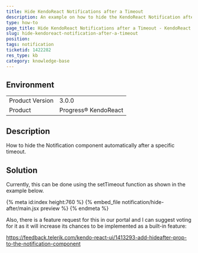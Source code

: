 ```yaml
---
title: Hide KendoReact Notifications after a Timeout
description: An example on how to hide the KendoReact Notification after a timeout.
type: how-to
page_title: Hide KendoReact Notifications after a Timeout - KendoReact Notification
slug: hide-kendoreact-notification-after-a-timeout
position:
tags: notification
ticketid: 1422282
res_type: kb
category: knowledge-base
---
```


## Environment
<table>
    <tbody>
	    <tr>
	    	<td>Product Version</td>
	    	<td>3.0.0</td>
	    </tr>
	    <tr>
	    	<td>Product</td>
	    	<td>Progress® KendoReact</td>
	    </tr>
    </tbody>
</table>


## Description
How to hide the Notification component automatically after a specific timeout.

## Solution
Currently, this can be done using the setTimeout function as shown in the example below.

{% meta id:index height:760 %}
{% embed_file notification/hide-after/main.jsx preview %}
{% endmeta %}

Also, there is a feature request for this in our portal and I can suggest voting for it as it will increase its chances to be implemented as a built-in feature:

https://feedback.telerik.com/kendo-react-ui/1413293-add-hideafter-prop-to-the-notification-component
